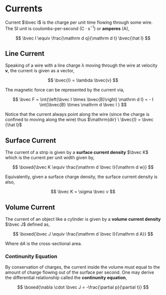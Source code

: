 #  Currents

Current $\bvec I$ is the charge per unit time flowing through some wire. The SI unit is coulombs-per-second $(\mathrm{C\cdot s^{-1}})$ or **amperes** ($\mathrm A$),

$$
\bvec I \equiv \frac{\mathrm d q}{\mathrm d t} \bvec{\hat l}
$$

## Line Current

Speaking of a wire with a line charge $\lambda$ moving through the wire at velocity $\mathbf v$, the current is given as a vector,

$$
\bvec{I} = \lambda \bvec{v}
$$

The magnetic force can be represented by the current via,

$$
\bvec F = \int{\left(\bvec I \times \bvec{B}\right) \mathrm d l} = - I \int{\bvec{B} \times \mathrm d \bvec l }
$$

Notice that the current always point along the wire (since the charge is confined to moving along the wire) thus $\mathrm{dir} \ \bvec{I} = \bvec {\hat l}$

## Surface Current

The current of a strip is given by a **surface current density** $\bvec K$ which is the current per unit width given by,

$$
\boxed{\bvec K \equiv \frac{\mathrm d \bvec I}{\mathrm d w}}
$$

Equivalently, given a surface charge density, the surface current density is also,

$$
\bvec K = \sigma \bvec v
$$

## Volume Current

The current of an object like a cylinder is given by a **volume current density** $\bvec J$ defined as,

$$
\boxed{\bvec J \equiv \frac{\mathrm d \bvec I}{\mathrm d A}}
$$

Where $\mathrm d A$ is the cross-sectional area.

### Continunity Equation

By conservation of charges, the current inside the volume must equal to the amount of charge flowing out of the surface per second. One may derive the differential relationship called the **continunity equation**,

$$
\boxed{\nabla \cdot \bvec J = -\frac{\partial p}{\partial t}}
$$